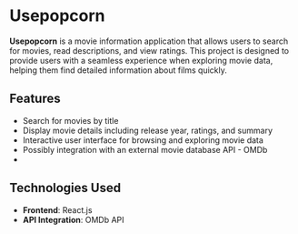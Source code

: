 
# Usepopcorn

**Usepopcorn** is a movie information application that allows users to search for movies, read descriptions, and view ratings. This project is designed to provide users with a seamless experience when exploring movie data, helping them find detailed information about films quickly.

## Features

- Search for movies by title
- Display movie details including release year, ratings, and summary
- Interactive user interface for browsing and exploring movie data
- Possibly integration with an external movie database API - OMDb
- 
## Technologies Used

- **Frontend**: React.js
- **API Integration**:  OMDb API 

